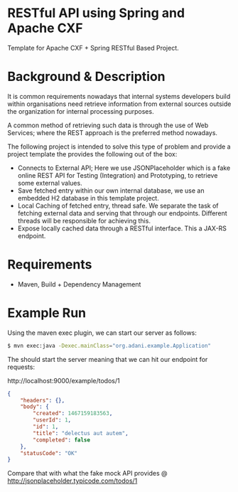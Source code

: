# RESTful API using Spring and Apache CXF

Template for Apache CXF + Spring RESTful Based Project. 

# Background & Description

It is common requirements nowadays that internal systems developers build within organisations need retrieve information from external sources outside the organization for internal processing purposes.
 
A common method of retrieving such data is through the use of Web Services; where the REST approach is the preferred method nowadays. 

The following project is intended to solve this type of problem and provide a project template the provides the following out of the box: 

* Connects to External API; Here we use JSONPlaceholder which is a fake online REST API for Testing (Integration) and Prototyping, to retrieve some external values. 
* Save fetched entry within our own internal database, we use an embedded H2 database in this template project. 
* Local Caching of fetched entry, thread safe. We separate the task of fetching external data and serving that through our endpoints. Different threads will be responsible for achieving this.  
* Expose locally cached data through a RESTful interface. This a JAX-RS endpoint. 

# Requirements
 - Maven, Build + Dependency Management

# Example Run
Using the maven exec plugin, we can start our server as follows: 

```sh
$ mvn exec:java -Dexec.mainClass="org.adani.example.Application"
```

The should start the server meaning that we can hit our endpoint for requests: 

http://localhost:9000/example/todos/1

```json
{
	"headers": {},
	"body": {
		"created": 1467159183563,
		"userId": 1,
		"id": 1,
		"title": "delectus aut autem",
		"completed": false
	},
	"statusCode": "OK"
}
```

Compare that with what the fake mock API provides @ http://jsonplaceholder.typicode.com/todos/1 